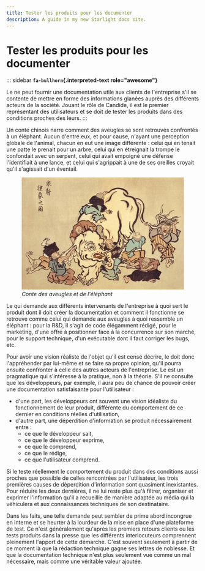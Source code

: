 ```yaml
---
title: Tester les produits pour les documenter
description: A guide in my new Starlight docs site.
---
```

# Tester les produits pour les documenter

::: sidebar
**`fa-bullhorn`{.interpreted-text role="awesome"}**

Le ne peut fournir une documentation utile aux clients de l\'entreprise
s\'il se contente de mettre en forme des informations glanées auprès des
différents acteurs de la société. Jouant le rôle de Candide, il est le
premier représentant des utilisateurs et se doit de tester les produits
dans des conditions proches des leurs.
:::

Un conte chinois narre comment des aveugles se sont retrouvés confrontés
à un éléphant. Aucun d\'entre eux, et pour cause, n\'ayant une
perception globale de l\'animal, chacun en eut une image différente :
celui qui en tenait une patte le prenait pour un arbre, celui qui en
étreignait la trompe le confondait avec un serpent, celui qui avait
empoigné une défense l\'identifiait à une lance, et celui qui
s\'agrippait à une de ses oreilles croyait qu\'il s\'agissait d\'un
éventail.

<figure>
<img src="graphics/hanabusa-itcho.jpg"
alt="graphics/hanabusa-itcho.jpg" />
<figcaption><em>Conte des aveugles et de l'éléphant</em></figcaption>
</figure>

Le qui demande aux différents intervenants de l\'entreprise à quoi sert
le produit dont il doit créer la documentation et comment il fonctionne
se retrouve comme celui qui demande aux aveugles à quoi ressemble un
éléphant : pour la R&D, il s\'agit de code élégamment rédigé, pour le
marketing, d\'une offre à positionner face à la concurrence sur son
marché, pour le support technique, d\'un exécutable dont il faut
corriger les bugs, etc.

Pour avoir une vision réaliste de l\'objet qu\'il est censé décrire, le
doit donc l\'appréhender par lui-même et se faire sa propre opinion,
qu\'il pourra ensuite confronter à celle des autres acteurs de
l\'entreprise. Le est un pragmatique qui s\'intéresse à la pratique, non
à la théorie. S\'il ne consulte que les développeurs, par exemple, il
aura peu de chance de pouvoir créer une documentation satisfaisante pour
l\'utilisateur :

-   d\'une part, les développeurs ont souvent une vision idéaliste du
    fonctionnement de leur produit, différente du comportement de ce
    dernier en conditions réelles d\'utilisation,
-   d\'autre part, une déperdition d\'information se produit
    nécessairement entre :
    -   ce que le développeur sait,
    -   ce que le développeur exprime,
    -   ce que le comprend,
    -   ce que le rédige,
    -   ce que l\'utilisateur comprend.

Si le teste réellement le comportement du produit dans des conditions
aussi proches que possible de celles rencontrées par l\'utilisateur, les
trois premières causes de déperdition d\'information sont quasiment
inexistantes. Pour réduire les deux dernières, il ne lui reste plus
qu\'à filtrer, organiser et exprimer l\'information qu\'il a recueillie
de manière adaptée au média qui la véhiculera et aux connaissances
techniques de son destinataire.

Dans les faits, une telle demande peut sembler de prime abord incongrue
en interne et se heurter à la lourdeur de la mise en place d\'une
plateforme de test. Ce n\'est généralement qu\'après les premiers
retours clients ou les tests produits dans la presse que les différents
interlocuteurs comprennent pleinement l\'apport de cette démarche.
C\'est souvent seulement à partir de ce moment là que la rédaction
technique gagne ses lettres de noblesse. Et que la documentation
technique n\'est plus seulement vue comme un mal nécessaire, mais comme
une véritable valeur ajoutée.
